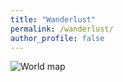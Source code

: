 ```yaml
---
title: "Wanderlust"
permalink: /wanderlust/
author_profile: false
---
```


![World map](/images/photos/world_map.png)
